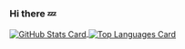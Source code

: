 ### Hi there 💤
 
 <!--
- 🔭 I’m currently working on ...
- 🌱 I’m currently learning ...
- 👯 I’m looking to collaborate on ...
- 🤔 I’m looking for help with ...
- 💬 Ask me about ...
- 📫 How to reach me: ...
- 😄 Pronouns: ...
- ⚡ Fun fact: ...
-->

<a href="#">
  <img align="center" src="https://github-readme-stats.vercel.app/api?username=windfallw&count_private=true&show_icons=true" alt="GitHub Stats Card" />
</a>
<a href="#">
  <img align="center" src="https://github-readme-stats.vercel.app/api/top-langs/?username=windfallw&layout=compact&hide=html,css" alt="Top Languages Card" />
</a>


